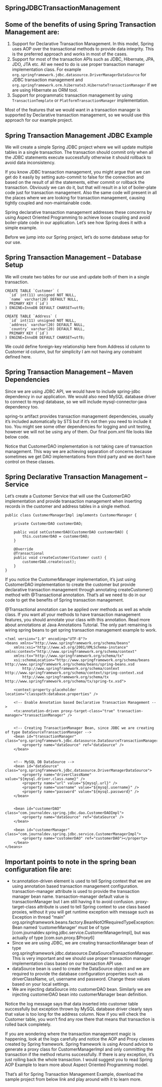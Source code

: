 SpringJDBCTransactionManagement
-------------













Some of the benefits of using Spring Transaction Management are:
--------------------------------------------------------------------
1. Support for Declarative Transaction Management. In this model, Spring uses AOP over the transactional methods to provide data integrity. This is the preferred approach and works in most of the cases.
2. Support for most of the transaction APIs such as JDBC, Hibernate, JPA, JDO, JTA etc. All we need to do is use proper transaction manager implementation class. For example `org.springframework.jdbc.datasource.DriverManagerDataSource` for JDBC transaction management and `org.springframework.orm.hibernate3.HibernateTransactionManager` if we are using Hibernate as ORM tool.
3. Support for programmatic transaction management by using `TransactionTemplate` or `PlatformTransactionManager` implementation.

Most of the features that we would want in a transaction manager is supported by Declarative transaction management, so we would use this approach for our example project.


Spring Transaction Management JDBC Example
-----------------------------------------
We will create a simple Spring JDBC project where we will update multiple tables in a single transaction. The transaction should commit only when all the JDBC statements execute successfully otherwise it should rollback to avoid data inconsistency.

If you know JDBC transaction management, you might argue that we can get do it easily by setting auto-commit to false for the connection and based on the result of all the statements, either commit or rollback the transaction. Obviously we can do it, but that will result in a lot of boiler-plate code just for transaction management. Also the same code will present in all the places where we are looking for transaction management, causing tightly coupled and non-maintainable code.

Spring declarative transaction management addresses these concerns by using Aspect Oriented Programming to achieve loose coupling and avoid boiler-plate code in our application. Let’s see how Spring does it with a simple example.

Before we jump into our Spring project, let’s do some database setup for our use.

Spring Transaction Management – Database Setup
-------------------------------------------
We will create two tables for our use and update both of them in a single transaction.

```
CREATE TABLE `Customer` (
  `id` int(11) unsigned NOT NULL,
  `name` varchar(20) DEFAULT NULL,
  PRIMARY KEY (`id`)
) ENGINE=InnoDB DEFAULT CHARSET=utf8;

CREATE TABLE `Address` (
  `id` int(11) unsigned NOT NULL,
  `address` varchar(20) DEFAULT NULL,
  `country` varchar(20) DEFAULT NULL,
  PRIMARY KEY (`id`)
) ENGINE=InnoDB DEFAULT CHARSET=utf8;
```

We could define foreign-key relationship here from Address id column to Customer id column, but for simplicity I am not having any constraint defined here.

Spring Transaction Management – Maven Dependencies
----------------------------------------------------
Since we are using JDBC API, we would have to include spring-jdbc dependency in our application. We would also need MySQL database driver to connect to mysql database, so we will include mysql-connector-java dependency too.

spring-tx artifact provides transaction management dependencies, usually it’s included automatically by STS but if it’s not then you need to include it too. You might see some other dependencies for logging and unit testing, however we will not be using any of them. Our final pom.xml file looks like below code.


Notice that CustomerDAO implementation is not taking care of transaction management. This way we are achieving separation of concerns because sometimes we get DAO implementations from third party and we don’t have control on these classes.

Spring Declarative Transaction Management – Service
---------------------------------------------------
Let’s create a Customer Service that will use the CustomerDAO implementation and provide transaction management when inserting records in the customer and address tables in a single method.

```
public class CustomerManagerImpl implements CustomerManager {

	private CustomerDAO customerDAO;

	public void setCustomerDAO(CustomerDAO customerDAO) {
		this.customerDAO = customerDAO;
	}

	@Override
	@Transactional
	public void createCustomer(Customer cust) {
		customerDAO.create(cust);
	}
}
```

If you notice the CustomerManager implementation, it’s just using CustomerDAO implementation to create the customer but provide declarative transaction management through annotating createCustomer() method with @Transactional annotation. That’s all we need to do in our code to get the benefits of Spring transaction management.

@Transactional annotation can be applied over methods as well as whole class. If you want all your methods to have transaction management features, you should annotate your class with this annotation. Read more about annotations at Java Annotations Tutorial.
The only part remaining is wiring spring beans to get spring transaction management example to work.


```
<?xml version="1.0" encoding="UTF-8"?>
<beans xmlns="http://www.springframework.org/schema/beans"
	xmlns:xsi="http://www.w3.org/2001/XMLSchema-instance" xmlns:context="http://www.springframework.org/schema/context"
	xmlns:tx="http://www.springframework.org/schema/tx"
	xsi:schemaLocation="http://www.springframework.org/schema/beans http://www.springframework.org/schema/beans/spring-beans.xsd
		http://www.springframework.org/schema/context http://www.springframework.org/schema/context/spring-context.xsd
		http://www.springframework.org/schema/tx http://www.springframework.org/schema/tx/spring-tx.xsd">

	<context:property-placeholder location="classpath:database.properties" />

	<!-- Enable Annotation based Declarative Transaction Management -->
	<tx:annotation-driven proxy-target-class="true" transaction-manager="transactionManager" />


	<!-- Creating TransactionManager Bean, since JDBC we are creating of type DataSourceTransactionManager -->
	<bean id="transactionManager" class="org.springframework.jdbc.datasource.DataSourceTransactionManager">
		<property name="dataSource" ref="dataSource" />
	</bean>
	
	
	<!-- MySQL DB DataSource -->
	<bean id="dataSource" class="org.springframework.jdbc.datasource.DriverManagerDataSource">
		<property name="driverClassName" value="${mysql.driver.class.name}" />
		<property name="url" value="${mysql.url}" />
		<property name="username" value="${mysql.username}" />
		<property name="password" value="${mysql.password}" />
	</bean>


	<bean id="customerDAO" class="com.journaldev.spring.jdbc.dao.CustomerDAOImpl">
		<property name="dataSource" ref="dataSource" />
	</bean>

	<bean id="customerManager" class="com.journaldev.spring.jdbc.service.CustomerManagerImpl">
		<property name="customerDAO" ref="customerDAO"></property>
	</bean>
</beans>
```

Important points to note in the spring bean configuration file are:
----------
- tx:annotation-driven element is used to tell Spring context that we are using annotation based transaction management configuration. transaction-manager attribute is used to provide the transaction manager bean name. transaction-manager default value is transactionManager but I am still having it to avoid confusion. proxy-target-class attribute is used to tell Spring context to use class based proxies, without it you will get runtime exception with message such as Exception in thread “main” org.springframework.beans.factory.BeanNotOfRequiredTypeException: Bean named ‘customerManager’ must be of type [com.journaldev.spring.jdbc.service.CustomerManagerImpl], but was actually of type [com.sun.proxy.$Proxy6]
- Since we are using JDBC, we are creating transactionManager bean of type org.springframework.jdbc.datasource.DataSourceTransactionManager. This is very important and we should use proper transaction manager implementation class based on our transaction API use.
- dataSource bean is used to create the DataSource object and we are required to provide the database configuration properties such as driverClassName, url, username and password. Change these values based on your local settings.
- We are injecting dataSource into customerDAO bean. Similarly we are injecting customerDAO bean into customerManager bean definition.


Notice the log message says that data inserted into customer table successfully but exception thrown by MySQL database driver clearly says that value is too long for the address column. Now if you will check the Customer table, you won’t find any row there that means that transaction is rolled back completely.

If you are wondering where the transaction management magic is happening, look at the logs carefully and notice the AOP and Proxy classes created by Spring framework. Spring framework is using Around advice to generate a proxy class for CustomerManagerImpl and only committing the transaction if the method returns successfully. If there is any exception, it’s just rolling back the whole transaction. I would suggest you to read Spring AOP Example to learn more about Aspect Oriented Programming model.

That’s all for Spring Transaction Management Example, download the sample project from below link and play around with it to learn more.
